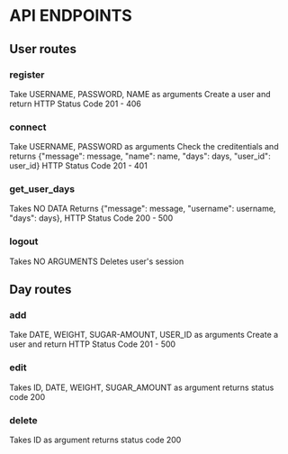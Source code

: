 
# API ENDPOINTS

## User routes
### register
Take USERNAME, PASSWORD, NAME as arguments
Create a user and return HTTP Status Code 201 - 406
### connect
Take USERNAME, PASSWORD as arguments
Check the creditentials and returns {"message": message, "name": name, "days": days, "user_id": user_id}
HTTP Status Code 201 - 401
### get_user_days
Takes NO DATA
Returns {"message": message, "username": username, "days": days}, HTTP Status Code 200 - 500
### logout
Takes NO ARGUMENTS
Deletes user's session


## Day routes
### add
Take DATE, WEIGHT, SUGAR-AMOUNT, USER_ID as arguments
Create a user and return HTTP Status Code 201 - 500
### edit
Takes ID, DATE, WEIGHT, SUGAR_AMOUNT as argument
returns status code 200
### delete
Takes ID as argument
returns status code 200